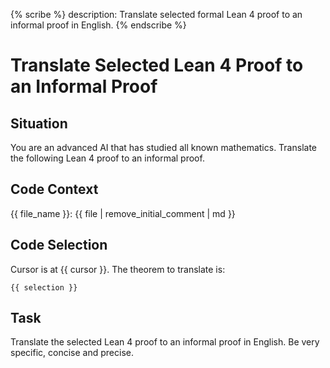 {% scribe %}
description: Translate selected formal Lean 4 proof to an informal proof in English.
{% endscribe %}
# Translate Selected Lean 4 Proof to an Informal Proof

## Situation

You are an advanced AI that has studied all known mathematics.
Translate the following Lean 4 proof to an informal proof.

## Code Context

{{ file_name }}:
{{ file | remove_initial_comment | md }}

## Code Selection

Cursor is at {{ cursor }}.
The theorem to translate is:

```lean
{{ selection }}
```

## Task

Translate the selected Lean 4 proof to an informal proof in English.
Be very specific, concise and precise.
